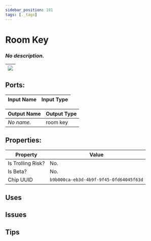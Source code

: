 ```yaml
---
sidebar_position: 101
tags: [._tags]
---
```


# Room Key


### *No description.*

| ![](https://images-ext-2.discordapp.net/external/MPmIaQzlEPmgGWlgi-WxBBXt0Bjv_zWPkg1y1f_sy3s/https/www.recroomcircuits.com/image/circuit/absolute-value?width=206&height=108) |
|-----|

## Ports:

| Input Name | Input Type |
|-----------|-----------|

| Output Name | Output Type |
|-----------|-----------|
| *No name.* | room key |

## Properties:

| Property  | Value |
|-------------------|-----------|
| Is Trolling Risk? | No. |
| Is Beta? | No. |
| Chip UUID | `b9b000ca-eb3d-4b9f-9f45-0fd64045f63d` |

## Uses

## Issues

## Tips